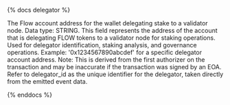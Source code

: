 {% docs delegator %}

The Flow account address for the wallet delegating stake to a validator node. Data type: STRING. This field represents the address of the account that is delegating FLOW tokens to a validator node for staking operations. Used for delegator identification, staking analysis, and governance operations. Example: '0x1234567890abcdef' for a specific delegator account address. Note: This is derived from the first authorizer on the transaction and may be inaccurate if the transaction was signed by an EOA. Refer to delegator_id as the unique identifier for the delegator, taken directly from the emitted event data.

{% enddocs %}
